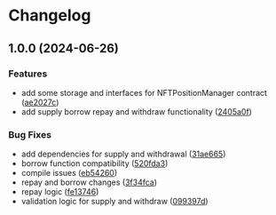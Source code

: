 # Changelog

## 1.0.0 (2024-06-26)


### Features

* add some storage and interfaces for NFTPositionManager contract ([ae2027c](https://github.com/zerolend/zerolend-one/commit/ae2027c699c56fd68879dff85e2180ac90722967))
* add supply borrow repay and withdraw functionality ([2405a0f](https://github.com/zerolend/zerolend-one/commit/2405a0fcbdfbebf7b05e85e0c9e879a0eed501f0))


### Bug Fixes

* add dependencies for supply and withdrawal ([31ae665](https://github.com/zerolend/zerolend-one/commit/31ae665c70ac453a0b96e45f0e2d75fdcee627c5))
* borrow function compatibility ([520fda3](https://github.com/zerolend/zerolend-one/commit/520fda3c8acff77f0a7d7691c171cc5d0065b1e6))
* compile issues ([eb54260](https://github.com/zerolend/zerolend-one/commit/eb542608b42b355500c7b225d2cee198b6bc80bd))
* repay and borrow changes ([3f34fca](https://github.com/zerolend/zerolend-one/commit/3f34fca96699b6ae533a4231bb852c0e746b9ec4))
* repay logic ([fe13746](https://github.com/zerolend/zerolend-one/commit/fe13746240905597bc9853356829682fac13246f))
* validation logic for supply and withdraw ([099397d](https://github.com/zerolend/zerolend-one/commit/099397d8f19c82eea637d52f95583ad55fa30772))
